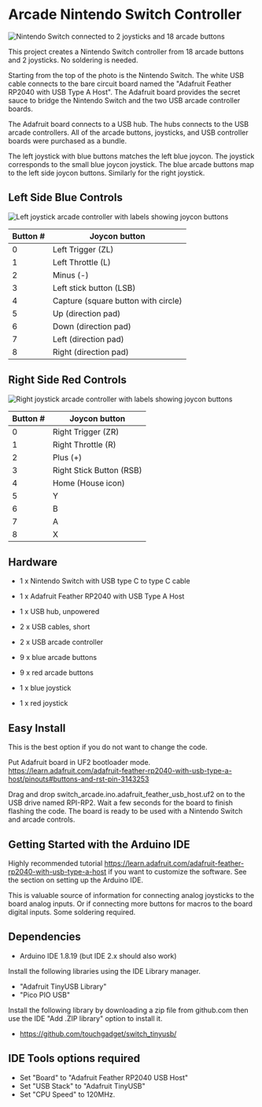 # Arcade Nintendo Switch Controller

![Nintendo Switch connected to 2 joysticks and 18 arcade buttons](./images/system_photo.jpg)

This project creates a Nintendo Switch controller from 18 arcade buttons and 2
joysticks. No soldering is needed.

Starting from the top of the photo is the Nintendo Switch. The white USB cable
connects to the bare circuit board named the "Adafruit Feather RP2040 with USB
Type A Host". The Adafruit board provides the secret sauce to bridge the
Nintendo Switch and the two USB arcade controller boards.

The Adafruit board connects to a USB hub. The hubs connects to the USB arcade
controllers. All of the arcade buttons, joysticks, and USB controller
boards were purchased as a bundle.

The left joystick with blue buttons matches the left blue joycon. The joystick
corresponds to the small blue joycon joystick. The blue arcade buttons map to
the left side joycon buttons. Similarly for the right joystick.

## Left Side Blue Controls

![Left joystick arcade controller with labels showing joycon buttons](./images/left_blue.jpg)

Button #|Joycon button
--------|-------------
0       |Left Trigger (ZL)
1       |Left Throttle (L)
2       |Minus (-)
3       |Left stick button (LSB)
4       |Capture (square button with circle)
5       |Up (direction pad)
6       |Down (direction pad)
7       |Left (direction pad)
8       |Right (direction pad)

## Right Side Red Controls

![Right joystick arcade controller with labels showing joycon buttons](./images/right_red.jpg)

Button #|Joycon button
--------|-------------
0       |Right Trigger (ZR)
1       |Right Throttle (R)
2       |Plus (+)
3       |Right Stick Button (RSB)
4       |Home (House icon)
5       |Y
6       |B
7       |A
8       |X

## Hardware

* 1 x Nintendo Switch with USB type C to type C cable

* 1 x Adafruit Feather RP2040 with USB Type A Host

* 1 x USB hub, unpowered

* 2 x USB cables, short

* 2 x USB arcade controller

* 9 x blue arcade buttons

* 9 x red arcade buttons

* 1 x blue joystick

* 1 x red joystick

## Easy Install

This is the best option if you do not want to change the code.

Put Adafruit board in UF2 bootloader mode. https://learn.adafruit.com/adafruit-feather-rp2040-with-usb-type-a-host/pinouts#buttons-and-rst-pin-3143253

Drag and drop switch_arcade.ino.adafruit_feather_usb_host.uf2 on to the USB
drive named RPI-RP2. Wait a few seconds for the board to finish flashing the
code. The board is ready to be used with a Nintendo Switch and arcade controls.

## Getting Started with the Arduino IDE

Highly recommended tutorial https://learn.adafruit.com/adafruit-feather-rp2040-with-usb-type-a-host
if you want to customize the software. See the section on setting up the Arduino
IDE.

This is valuable source of information for connecting analog joysticks to the
board analog inputs. Or if connecting more buttons for macros to the board
digital inputs. Some soldering required.

## Dependencies

* Arduino IDE 1.8.19 (but IDE 2.x should also work)

Install the following libraries using the IDE Library manager.

* "Adafruit TinyUSB Library"
* "Pico PIO USB"

Install the following library by downloading a zip file from github.com then
use the IDE "Add .ZIP library" option to install it.

* https://github.com/touchgadget/switch_tinyusb/

## IDE Tools options required

* Set "Board" to "Adafruit Feather RP2040 USB Host"
* Set "USB Stack" to "Adafruit TinyUSB"
* Set "CPU Speed" to 120MHz.
